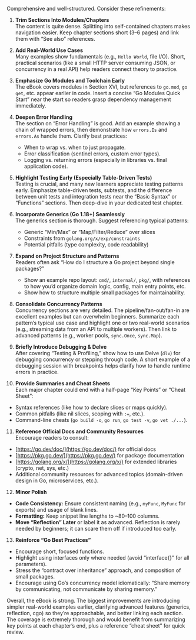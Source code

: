 Comprehensive and well-structured. Consider these refinements:

1. **Trim Sections Into Modules/Chapters**  
   The content is quite dense. Splitting into self-contained chapters makes navigation easier. Keep chapter sections short (3–6 pages) and link them with “See also” references.

2. **Add Real-World Use Cases**  
   Many examples show fundamentals (e.g., `Hello World`, file I/O). Short, practical scenarios (like a small HTTP server consuming JSON, or concurrency in a real API) help readers connect theory to practice.

3. **Emphasize Go Modules and Toolchain Early**  
   The eBook covers modules in Section XVI, but references to `go.mod`, `go get`, etc. appear earlier in code. Insert a concise “Go Modules Quick Start” near the start so readers grasp dependency management immediately.

4. **Deepen Error Handling**  
   The section on “Error Handling” is good. Add an example showing a chain of wrapped errors, then demonstrate how `errors.Is` and `errors.As` handle them. Clarify best practices:
   - When to wrap vs. when to just propagate.
   - Error classification (sentinel errors, custom error types).
   - Logging vs. returning errors (especially in libraries vs. final application code).

5. **Highlight Testing Early (Especially Table-Driven Tests)**  
   Testing is crucial, and many new learners appreciate testing patterns early. Emphasize table-driven tests, subtests, and the difference between unit tests and integration tests near the “Basic Syntax” or “Functions” sections. Then deep-dive in your dedicated test chapter.

6. **Incorporate Generics (Go 1.18+) Seamlessly**  
   The generics section is thorough. Suggest referencing typical patterns:  
   - Generic “Min/Max” or “Map/Filter/Reduce” over slices  
   - Constraints from `golang.org/x/exp/constraints`  
   - Potential pitfalls (type complexity, code readability)

7. **Expand on Project Structure and Patterns**  
   Readers often ask “How do I structure a Go project beyond single packages?”  
   - Show an example repo layout: `cmd/`, `internal/`, `pkg/`, with references to how you’d organize domain logic, config, main entry points, etc.  
   - Show how to structure multiple small packages for maintainability.

8. **Consolidate Concurrency Patterns**  
   Concurrency sections are very detailed. The pipeline/fan-out/fan-in are excellent examples but can overwhelm beginners. Summarize each pattern’s typical use case and highlight one or two real-world scenarios (e.g., streaming data from an API to multiple workers). Then link to advanced patterns (e.g., worker pools, `sync.Once`, `sync.Map`).

9. **Briefly Introduce Debugging & Delve**  
   After covering “Testing & Profiling,” show how to use Delve (`dlv`) for debugging concurrency or stepping through code. A short example of a debugging session with breakpoints helps clarify how to handle runtime errors in practice.

10. **Provide Summaries and Cheat Sheets**  
   Each major chapter could end with a half-page “Key Points” or “Cheat Sheet”:
   - Syntax references (like how to declare slices or maps quickly).
   - Common pitfalls (like nil slices, scoping with `:=`, etc.).
   - Command-line cheats (`go build -o`, `go run`, `go test -v`, `go vet ./...`).

11. **Reference Official Docs and Community Resources**  
   Encourage readers to consult:
   - [https://go.dev/doc/](https://go.dev/doc/) for official docs  
   - [https://pkg.go.dev/](https://pkg.go.dev/) for package documentation  
   - [https://golang.org/x/](https://golang.org/x/) for extended libraries (crypto, net, sys, etc.)  
   - Additional community resources for advanced topics (domain-driven design in Go, microservices, etc.).

12. **Minor Polish**  
   - **Code Consistency:** Ensure consistent naming (e.g., `myFunc`, `MyFunc` for exports) and usage of blank lines.  
   - **Formatting:** Keep snippet line lengths to ~80–100 columns.  
   - **Move “Reflection” Later** or label it as advanced. Reflection is rarely needed by beginners; it can scare them off if introduced too early.

13. **Reinforce “Go Best Practices”**  
   - Encourage short, focused functions.  
   - Highlight using interfaces only where needed (avoid “interface{}” for all parameters).  
   - Stress the “contract over inheritance” approach, and composition of small packages.  
   - Encourage using Go’s concurrency model idiomatically: “Share memory by communicating, not communicate by sharing memory.”

Overall, the eBook is strong. The biggest improvements are introducing simpler real-world examples earlier, clarifying advanced features (generics, reflection, cgo) so they’re approachable, and better linking each section. The coverage is extremely thorough and would benefit from summarizing key points at each chapter’s end, plus a reference “cheat sheet” for quick review.
